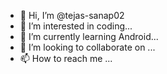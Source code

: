 - 👋 Hi, I’m @tejas-sanap02
- 👀 I’m interested in coding...
- 🌱 I’m currently learning Android...
- 💞️ I’m looking to collaborate on ...
- 📫 How to reach me ...

<!---
tejas-sanap02/tejas-sanap02 is a ✨ special ✨ repository because its `README.md` (this file) appears on your GitHub profile.
You can click the Preview link to take a look at your changes.
--->
